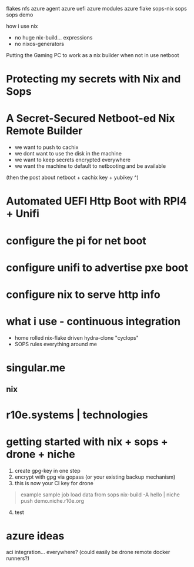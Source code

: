 flakes
nfs
azure agent
azure uefi
azure modules
azure flake
sops-nix
sops
sops demo


how i use nix
- no huge nix-build... expressions
- no nixos-generators

Putting the Gaming PC to work as a nix builder when not in use netboot



# Protecting my secrets with Nix and Sops

# A Secret-Secured Netboot-ed Nix Remote Builder
 - we want to push to cachix
 - we dont want to use the disk in the machine
 - we want to keep secrets encrypted everywhere
 - we want the machine to default to netbooting and be available

(then the post about netboot + cachix key + yubikey ^)



# Automated UEFI Http Boot with RPI4 + Unifi

# configure the pi for net boot

# configure unifi to advertise pxe boot

# configure nix to serve http info


# what i use - continuous integration

- home rolled nix-flake driven hydra-clone "cyclops"
- SOPS rules everything around me


# singular.me
 ## nix
 # r10e.systems | technologies




# getting started with nix + sops + drone + niche
1. create gpg-key in one step
2. encrypt with gpg via gopass (or your existing backup mechanism)
3. this is now your CI key for drone
> example sample job 
>   load data from sops
>   nix-build -A hello | niche push demo.niche.r10e.org
4. test



# azure ideas
aci integration... everywhere? (could easily be drone remote docker runners?)